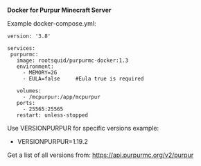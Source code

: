 **Docker for Purpur Minecraft Server**

Example docker-compose.yml:

```
version: '3.8'

services:
 purpurmc:
   image: rootsquid/purpurmc-docker:1.3
   environment:
     - MEMORY=2G
     - EULA=false     #Eula true is required
     
   volumes:
     - /mcpurpur:/app/mcpurpur
   ports:
     - 25565:25565
   restart: unless-stopped
```
Use VERSIONPURPUR for specific versions
example:
- VERSIONPURPUR=1.19.2

Get a list of all versions from: 
https://api.purpurmc.org/v2/purpur
